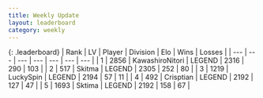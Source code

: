 ```yaml
---
title: Weekly Update
layout: leaderboard
category: weekly
---
```


{: .leaderboard}
| Rank | LV | Player | Division | Elo | Wins | Losses |
| --- | --- | --- | --- | --- | --- | --- |
| <span data-change="0">1</span> | 2856 | <span title="ID: 164871">KawashiroNitori</span> | LEGEND | <span data-change="106">2316</span> | <span data-change="123">290</span> | <span data-change="31">103</span> |
| <span data-change="0">2</span> | 517 | <span title="ID: 402846">Skitma</span> | LEGEND | <span data-change="103">2305</span> | <span data-change="165">252</span> | <span data-change="55">80</span> |
| <span data-change="5">3</span> | 1219 | <span title="ID: 498412">LuckySpin</span> | LEGEND | <span data-change="84">2194</span> | <span data-change="21">57</span> | <span data-change="5">11</span> |
| <span data-change="-1">4</span> | 492 | <span title="ID: 665674">Crisptian</span> | LEGEND | <span data-change="9">2192</span> | <span data-change="16">127</span> | <span data-change="6">47</span> |
| <span data-change="-1">5</span> | 1693 | <span title="ID: 353063">Sktima</span> | LEGEND | <span data-change="13">2192</span> | <span data-change="40">158</span> | <span data-change="17">67</span> |